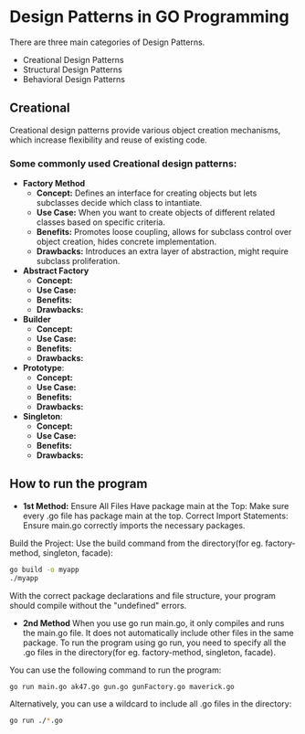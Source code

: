 # Design Patterns in GO Programming

There are three main categories of Design Patterns.
- Creational Design Patterns
- Structural Design Patterns
- Behavioral Design Patterns

## Creational 
Creational design patterns provide various object creation mechanisms, which increase flexibility and reuse of existing code.

### Some commonly used Creational design patterns:
 - **Factory Method** 
    - **Concept:** Defines an interface for creating objects but lets subclasses decide which class to intantiate.
    - **Use Case:** When you want to create objects of different related classes based on specific criteria.
    - **Benefits:** Promotes loose coupling, allows for subclass control over object creation, hides concrete implementation.
    - **Drawbacks:** Introduces an extra layer of abstraction, might require subclass proliferation.
 - **Abstract Factory**
    - **Concept:**
    - **Use Case:**
    - **Benefits:**
    - **Drawbacks:**
 - **Builder**
    - **Concept:**
    - **Use Case:**
    - **Benefits:**
    - **Drawbacks:**
 - **Prototype**:
    - **Concept:**
    - **Use Case:**
    - **Benefits:**
    - **Drawbacks:**
 - **Singleton**:
    - **Concept:**
    - **Use Case:**
    - **Benefits:**
    - **Drawbacks:**


## How to run the program
- **1st Method:**
Ensure All Files Have package main at the Top: Make sure every .go file has package main at the top.
Correct Import Statements: Ensure main.go correctly imports the necessary packages.

Build the Project: Use the build command from the directory(for eg. factory-method, singleton, facade):

```sh
go build -o myapp
./myapp
```
With the correct package declarations and file structure, your program should compile without the "undefined" errors.

- **2nd Method**
When you use go run main.go, it only compiles and runs the main.go file. It does not automatically include other files in the same package. To run the program using go run, you need to specify all the .go files in the directory(for eg. factory-method, singleton, facade).

You can use the following command to run the program:
```sh
go run main.go ak47.go gun.go gunFactory.go maverick.go
```

Alternatively, you can use a wildcard to include all .go files in the directory:
```sh
go run ./*.go
```